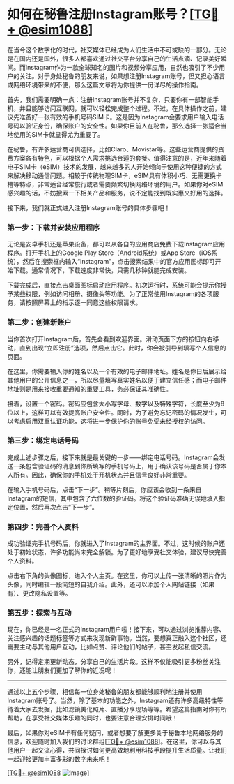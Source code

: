 # 如何在秘鲁注册Instagram账号？[[TG💪+ @esim1088](https://t.me/s/esim1088)]

在当今这个数字化的时代，社交媒体已经成为人们生活中不可或缺的一部分。无论是在国内还是国外，很多人都喜欢通过社交平台分享自己的生活点滴、记录美好瞬间。而Instagram作为一款全球知名的图片和视频分享应用，自然也吸引了不少用户的关注。对于身处秘鲁的朋友来说，如果想注册Instagram账号，但又担心语言或网络环境带来的不便，那么这篇文章将为你提供一份详尽的操作指南。

首先，我们需要明确一点：注册Instagram账号并不复杂，只要你有一部智能手机，并且能够访问互联网，就可以轻松完成整个过程。不过，在具体操作之前，建议先准备好一张有效的手机号码SIM卡。这是因为Instagram会要求用户输入电话号码以验证身份，确保账户的安全性。如果你目前人在秘鲁，那么选择一张适合当地使用的SIM卡就显得尤为重要了。

在秘鲁，有许多运营商可供选择，比如Claro、Movistar等。这些运营商提供的资费方案各有特色，可以根据个人需求挑选合适的套餐。值得注意的是，近年来随着电子SIM卡（eSIM）技术的发展，越来越多的人开始倾向于使用这种便捷的方式来解决移动通信问题。相较于传统物理SIM卡，eSIM具有体积小巧、无需更换卡槽等特点，非常适合经常旅行或者需要频繁切换网络环境的用户。如果你对eSIM感兴趣的话，不妨搜索一下相关产品和服务，说不定能找到既实惠又好用的选择。

接下来，我们就正式进入注册Instagram账号的具体步骤吧！

### 第一步：下载并安装应用程序

无论是安卓手机还是苹果设备，都可以从各自的应用商店免费下载Instagram应用程序。打开手机上的Google Play Store（Android系统）或App Store（iOS系统），然后在搜索框内输入“Instagram”，点击搜索结果中的官方应用图标即可开始下载。通常情况下，下载速度非常快，只需几秒钟就能完成安装。

下载完成后，直接点击桌面图标启动应用程序。初次运行时，系统可能会提示你授予某些权限，例如访问相册、摄像头等功能。为了正常使用Instagram的各项服务，请按照屏幕上的指示逐一同意这些权限请求。

### 第二步：创建新账户

当你首次打开Instagram后，首先会看到欢迎界面。滑动页面下方的按钮向右移动，直到出现“立即注册”选项，然后点击它。此时，你会被引导到填写个人信息的页面。

在这里，你需要输入你的姓名以及一个有效的电子邮件地址。姓名是你日后展示给其他用户的公开信息之一，所以尽量填写真实姓名以便于建立信任感；而电子邮件地址则是用来接收重要通知的重要工具，务必保证其准确性。

接着，设置一个密码。密码应包含大小写字母、数字以及特殊字符，长度至少为8位以上，这样可以有效提高账户安全性。同时，为了避免忘记密码的情况发生，可以考虑启用双重认证功能，这将进一步保护你的账号免受未经授权的访问。

### 第三步：绑定电话号码

完成上述步骤之后，接下来就是最关键的一步——绑定电话号码。Instagram会发送一条包含验证码的消息到你所填写的手机号码上，用于确认该号码是否属于你本人所有。因此，确保你的手机处于开机状态并且信号良好非常重要。

在输入手机号码后，点击“下一步”。稍等片刻后，你应该会收到一条来自Instagram的短信，其中包含了六位数的验证码。将这个验证码准确无误地填入指定位置，然后再次点击“下一步”。

### 第四步：完善个人资料

成功验证完手机号码后，你就进入了Instagram的主界面。不过，这时候的账户还处于初始状态，许多功能尚未完全解锁。为了更好地享受社交体验，建议尽快完善个人资料。

点击右下角的头像图标，进入个人主页。在这里，你可以上传一张清晰的照片作为头像，同时编辑一段简短的自我介绍。此外，还可以添加个人网站链接（如果有）、更改隐私设置等。

### 第五步：探索与互动

现在，你已经是一名正式的Instagram用户啦！接下来，可以通过浏览推荐内容、关注感兴趣的话题标签等方式来发现新鲜事物。当然，要想真正融入这个社区，还需要主动与其他用户互动，比如点赞、评论他们的帖子，甚至发起私信交流。

另外，记得定期更新动态，分享自己的生活片段。这样不仅能吸引更多粉丝关注你，还能让朋友们更加了解你的近况呢！

---

通过以上五个步骤，相信每一位身处秘鲁的朋友都能够顺利地注册并使用Instagram账号了。当然，除了基本的功能之外，Instagram还有许多高级特性等待着大家去发掘，比如滤镜美化照片、直播分享现场等等。希望这篇指南对你有所帮助，在享受社交媒体乐趣的同时，也要注意合理安排时间哦！

最后，如果你对eSIM卡有任何疑问，或者想要了解更多关于秘鲁本地网络服务的信息，欢迎随时加入我们的讨论群组[[TG💪+ @esim1088](https://t.me/s/esim1088)]。在这里，你可以与其他用户一起交流心得，共同探讨如何更高效地利用科技手段提升生活质量。让我们一起迎接更加丰富多彩的数字未来吧！

[[TG💪+ @esim1088](https://t.me/s/esim1088) ![Image](https://i.postimg.cc/4NQfJmqS/Snipaste-2025-05-13-00-14-12.png)]